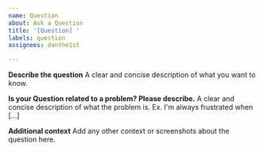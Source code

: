 ```yaml
---
name: Question
about: Ask a Question
title: '[Question] '
labels: question
assignees: danthe1st

---
```


**Describe the question**
A clear and concise description of what you want to know.

**Is your Question related to a problem? Please describe.**
A clear and concise description of what the problem is. Ex. I'm always frustrated when [...]

**Additional context**
Add any other context or screenshots about the question here.
